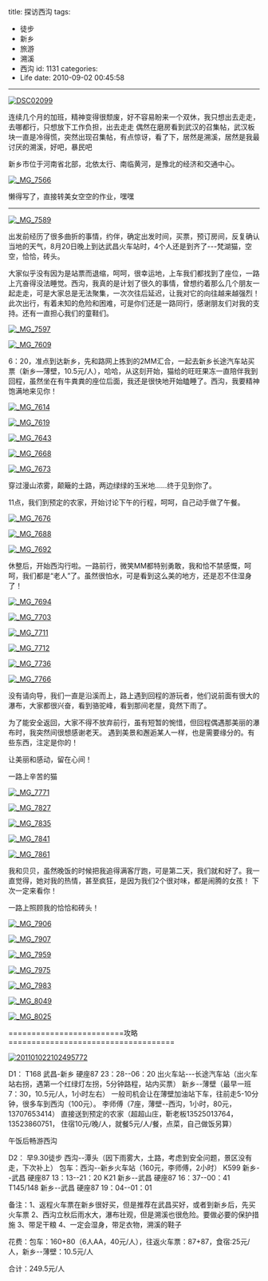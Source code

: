 title: 探访西沟
tags:
  - 徒步
  - 新乡
  - 旅游
  - 溯溪
  - 西沟
id: 1131
categories:
  - Life
date: 2010-09-02 00:45:58
---
[![](/images/2010/09/DSC02099.jpg "DSC02099")](/images/2010/09/DSC02099.jpg)

连续几个月的加班，精神变得很颓废，好不容易盼来一个双休，我只想出去走走，去哪都行，只想放下工作负担，出去走走 偶然在磨房看到武汉的召集帖，武汉板块一直是冷得慌，突然出现召集帖，有点惊讶，看了下，居然是溯溪，居然是我最讨厌的溯溪，好吧，暴民吧

新乡市位于河南省北部，北依太行、南临黄河，是豫北的经济和交通中心。
<!--more-->
[![](/images/2010/09/MG_7566.jpg "_MG_7566")](/images/2010/09/MG_7566.jpg)

懒得写了，直接转美女空空的作业，嘿嘿

---

[![](/images/2010/09/MG_7589.jpg "_MG_7589")](/images/2010/09/MG_7589.jpg)

出发前经历了很多曲折的事情，约伴，确定出发时间，买票，预订房间，反复确认当地的天气，8月20日晚上到达武昌火车站时，4个人还是到齐了---梵湖猫，空空，恰恰，砖头。

大家似乎没有因为是站票而退缩，呵呵，很幸运地，上车我们都找到了座位，一路上亢奋得没法睡觉。西沟，我真的是计划了很久的事情，曾想约着那么几个朋友一起走走，可是大家总是无法聚集，一次次往后延迟，让我对它的向往越来越强烈！此次出行，有着未知的危险和困难，可是你们还是一路同行，感谢朋友们对我的支持。还有一直担心我们的童鞋们。

[![](/images/2010/09/MG_7597.jpg "_MG_7597")](/images/2010/09/MG_7597.jpg)

[![](/images/2010/09/MG_7609.jpg "_MG_7609")](/images/2010/09/MG_7609.jpg)

6：20，准点到达新乡，先和路网上拣到的2MM汇合，一起去新乡长途汽车站买票（新乡—薄壁，10.5元/人），哈哈，从这刻开始，猫给的旺旺果冻一直陪伴我到回程，虽然坐在有牛粪粪的座位后面，我还是很快地开始瞌睡了。西沟，我要精神饱满地来见你！

[![](/images/2010/09/MG_7614.jpg "_MG_7614")](/images/2010/09/MG_7614.jpg)

[![](/images/2010/09/MG_7619.jpg "_MG_7619")](/images/2010/09/MG_7619.jpg)

[![](/images/2010/09/MG_7643.jpg "_MG_7643")](/images/2010/09/MG_7643.jpg)

[![](/images/2010/09/MG_7668.jpg "_MG_7668")](/images/2010/09/MG_7668.jpg)

[![](/images/2010/09/MG_7673.jpg "_MG_7673")](/images/2010/09/MG_7673.jpg)

穿过漫山浓雾，颠簸的土路，两边绿绿的玉米地……终于见到你了。

11点，我们到预定的农家，开始讨论下午的行程，呵呵，自己动手做了午餐。

[![](/images/2010/09/MG_7676.jpg "_MG_7676")](/images/2010/09/MG_7676.jpg)

[![](/images/2010/09/MG_7688.jpg "_MG_7688")](/images/2010/09/MG_7688.jpg)

[![](/images/2010/09/MG_7692.jpg "_MG_7692")](/images/2010/09/MG_7692.jpg)

休整后，开始西沟行啦。一路前行，微笑MM都特别勇敢，我和恰不禁感慨，呵呵，我们都是“老人”了。虽然很怕水，可是看到这么美的地方，还是忍不住湿身了！

[![](/images/2010/09/MG_7694.jpg "_MG_7694")](/images/2010/09/MG_7694.jpg)

[![](/images/2010/09/MG_7703.jpg "_MG_7703")](/images/2010/09/MG_7703.jpg)

[![](/images/2010/09/MG_7711.jpg "_MG_7711")](/images/2010/09/MG_7711.jpg)

[![](/images/2010/09/MG_7712.jpg "_MG_7712")](/images/2010/09/MG_7712.jpg)

[![](/images/2010/09/MG_7736.jpg "_MG_7736")](/images/2010/09/MG_7736.jpg)

[![](/images/2010/09/MG_7766.jpg "_MG_7766")](/images/2010/09/MG_7766.jpg)

没有请向导，我们一直是沿溪而上，路上遇到回程的游玩者，他们说前面有很大的瀑布，大家都很兴奋，看到骆驼峰，看到那间老屋，竟然下雨了。

为了能安全返回，大家不得不放弃前行，虽有短暂的惋惜，但回程偶遇那美丽的瀑布时，我突然间很想感谢老天。
遇到美景和邂逅某人一样，也是需要缘分的。有些东西，注定是你的！

让美丽和感动，留在心间！

一路上辛苦的猫

[![](/images/2010/09/MG_7771.jpg "_MG_7771")](/images/2010/09/MG_7771.jpg)

[![](/images/2010/09/MG_7827.jpg "_MG_7827")](/images/2010/09/MG_7827.jpg)

[![](/images/2010/09/MG_7835.jpg "_MG_7835")](/images/2010/09/MG_7835.jpg)

[![](/images/2010/09/MG_7841.jpg "_MG_7841")](/images/2010/09/MG_7841.jpg)

[![](/images/2010/09/MG_7861.jpg "_MG_7861")](/images/2010/09/MG_7861.jpg)

我和贝贝，虽然晚饭的时候把我追得满客厅跑，可是第二天，我们就和好了。我一直觉得，她对我的热情，甚至疯狂，是因为我们2个很对味，都是闹腾的女孩！ 下次一定来看你！

一路上照顾我的恰恰和砖头！

[![](/images/2010/09/MG_7906.jpg "_MG_7906")](/images/2010/09/MG_7906.jpg)

[![](/images/2010/09/MG_7907.jpg "_MG_7907")](/images/2010/09/MG_7907.jpg)

[![](/images/2010/09/MG_7959.jpg "_MG_7959")](/images/2010/09/MG_7959.jpg)

[![](/images/2010/09/MG_7975.jpg "_MG_7975")](/images/2010/09/MG_7975.jpg)

[![](/images/2010/09/MG_7983.jpg "_MG_7983")](/images/2010/09/MG_7983.jpg)

[![](/images/2010/09/MG_8049.jpg "_MG_8049")](/images/2010/09/MG_8049.jpg)

[![](/images/2010/09/MG_8025.jpg "_MG_8025")](/images/2010/09/MG_8025.jpg)


=========================攻略====================================

[![](/images/2010/09/201101022102495772.jpg "201101022102495772")](/images/2010/09/201101022102495772.jpg)

D1： T168 武昌-新乡 硬座87 23：28--06：20
出火车站---长途汽车站（出火车站右拐，遇第一个红绿灯左拐，5分钟路程，站内买票）
新乡--薄壁（最早一班7：30，10.5元/人，1小时左右）
一般司机会让在薄壁加油站下车，往前走5-10分钟，很多车到西沟（100元）。
李师傅（7座，薄壁--西沟，1小时，80元，13707653414）
直接送到预定的农家（超超山庄，靳老板13525013764，13523860751，
住宿10元/晚/人，就餐5元/人/餐，点菜，自己做饭另算）

午饭后畅游西沟

D2： 早9.30徒步 西沟--潭头（因下雨雾大，土路，考虑到安全问题，景区没有走，下次补上）
包车：西沟--新乡火车站（160元，李师傅，2小时）
K599 新乡--武昌 硬座87 13：13--21：20
K21 新乡--武昌 硬座87 16：37--00：41
T145/148 新乡--武昌 硬座87 19：04--01：01

备注：1、返程火车票在新乡很好买，但是推荐在武昌买好，或者到新乡后，先买火车票
2、西沟立秋后雨水大，瀑布壮观，但是溯溪也很危险。要做必要的保护措施
3、带足干粮
4、一定会湿身，带足衣物，溯溪的鞋子

花费：包车：160+80（6人AA，40元/人），往返火车票：87+87，食宿:25元/人，新乡--薄壁：10.5元/人

合计：249.5元/人